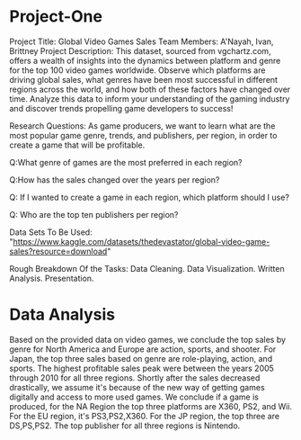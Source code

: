 # Project-One
Project Title: Global Video Games Sales 
Team Members: A'Nayah, Ivan, Brittney
Project Description: This dataset, sourced from vgchartz.com, offers a wealth of insights into the dynamics between platform and genre for the top 100 video games worldwide. Observe which platforms are driving global sales, what genres have been most successful in different regions across the world, and how both of these factors have changed over time. Analyze this data to inform your understanding of the gaming industry and discover trends propelling game developers to success!

Research Questions: As game producers, we want to learn what are the most popular game genre, trends, and publishers, per region, in order to create a game that will be profitable.

Q:What genre of games are the most preferred in each region?

Q:How has the sales changed over the years per region?

Q: If I wanted to create a game in each region, which platform should I use? 

Q: Who are the top ten publishers per region?


Data Sets To Be Used: "https://www.kaggle.com/datasets/thedevastator/global-video-game-sales?resource=download"

Rough Breakdown Of the Tasks: Data Cleaning. Data Visualization. Written Analysis. Presentation.

# Data Analysis

Based on the provided data on video games, we conclude the top sales by genre for North America and Europe are action, sports, and shooter. For Japan, the top three sales based on genre are role-playing, action, and sports.
The highest profitable sales peak were between the years 2005 through 2010 for all three regions.
Shortly after the sales decreased drastically, we assume it's because of the new way of getting games digitally and access to more used games.
We conclude if a game is produced, for the NA Region the top three platforms are X360, PS2, and Wii. For the EU region, it's PS3,PS2,X360. For the JP region, the top three are DS,PS,PS2. 
The top publisher for all three regions is Nintendo. 

